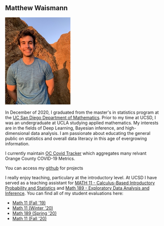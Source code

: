 ## Matthew Waismann
![](images/cover_img.jpg?raw=true)

In December of 2020, I graduated from the master's in statistics program at the [UC San Diego Department of Mathematics](https://math.ucsd.edu). Prior to my time at UCSD, I was an undergraduate at UCLA studying applied mathematics. My interests are in the fields of Deep Learning, Bayesian inference, and high-dimensional data analysis. I am passionate about educating the general public on statistics and overall data literacy in this age of evergrowing information.

I currently maintain [OC Covid Tracker](https://occovidtracker.shinyapps.io/oc_covid_dashboard/) which aggregates many relvant Orange County COVID-19 Metrics. 

You can access my [github](https://github.com/mattwaismann) for projects

I really enjoy teaching, particulary at the introductory level. At UCSD I have served as a teaching assistant for [MATH 11 - Calculus-Based Introductory Probability and Statistics](https://www.ucsd.edu/catalog/courses/MATH.html) and [Math 189 - Exploratory Data Analysis and Inference](https://www.ucsd.edu/catalog/courses/MATH.html). You can find all of my student evaluations here:
- [Math 11 (Fall '19)](https://mattwaismann.github.io/teaching_evaluations/Waismann_Matthew_Student_IA_Evaluation_-_MATH_11_-_Calculus-Based_Prob_&_Stats_[A00]_(Hammock_Frances_H)_-_FA19.pdf)
- [Math 11 (Winter '20)](https://mattwaismann.github.io/teaching_evaluations/Waismann_Matthew_Student_IA_Evaluation_-_MATH_11_-_Calculus-Based_Prob_&_Stats_[B00]_(Ciotti_Benjamin)_-_WI20.pdf)
- [Math 189 (Spring '20)](https://mattwaismann.github.io/teaching_evaluations/Waismann_Matthew_Student_IA_Evaluation_-_MATH_189_-_Data_Analysis_and_Inference_[B00]_(Schwartzman_Armin)_-_SP20.pdf)
- [Math 11 (Fall '20)](https://mattwaismann.github.io/teaching_evaluations/Waismann_Matthew_Student_IA_Evaluation_-_MATH_11_-_Calculus-Based_Prob_&_Stats_[B00]_(Schweinsberg_Jason)_-_FA20.pdf?raw=true)

